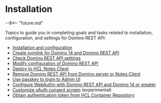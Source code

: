 # Installation

--8<-- "future.md"

Topics to guide you in completing goals and tasks related to installation, configuration, and settings for Domino REST API:

- [Installation and configuration](../../tutorial/installconfig/index.md)
- [Create symlink for Domino 14 and Domino REST API](symlink.md)
- [Check Domino REST API settings](checksettings.md)
- [Modify configuration of Domino REST API](modifyconfig.md)
- [Deploy to HCL Notes Client](notesclient.md)
- [Remove Domino REST API from Domino server or Notes Client](uninstall.md)
- [Use passkey to login to Admin UI](passkey.md)
- [Configure WebAuthn with Domino REST API and Domino 14 or greater](webauthn.md)
- [Customize oAuth consent screen](oauthoscreen.md) (experimental)
- [Obtain authentication token from HCL Container Repository](obtainauthenticationtoken.md)
